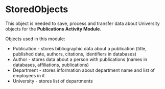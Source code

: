# StoredObjects

 This object is needed to save, process and transfer data about University objects for 
 the **Publications Activity Module**.

 Objects used in this module:
 - Publication - stores bibliographic data about a publication (title, published date, authors, citations, identifiers in databases)
 - Author - stores data about a person with publications (names in databases, affiliations, publications)
 - Department - stores information about department name and list of employees in it
 - University - stores list of departments
